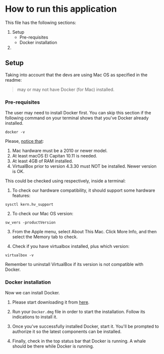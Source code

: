 # How to run this application

This file has the following sections:

1. Setup
   - Pre-requisites
   - Docker installation
2.

## Setup

Taking into account that the devs are using Mac OS as specified in the readme:

> may or may not have Docker (for Mac) installed.

### Pre-requisites

The user may need to install Docker first. You can skip this section if the following command on your terminal shows that you've Docker already installed.

`docker -v`

Please, [notice that](https://docs.docker.com/docker-for-mac/install/):

1. Mac hardware must be a 2010 or newer model.
2. At least macOS El Capitan 10.11 is needed.
3. At least 4GB of RAM installed.
4. VirtualBox prior to version 4.3.30 must NOT be installed. Newer version is OK.

This could be checked using respectively, inside a terminal:

1. To check our hardware compatibility, it should support some hardware features:

`sysctl kern.hv_support`

2. To check our Mac OS version:

`sw_vers -productVersion`

3. From the Apple menu, select About This Mac. Click More Info, and then select the Memory tab to check.

4. Check if you have virtualbox installed, plus which version:

`virtualbox -v`

Remember to uninstall VirtualBox if its version is not compatible with Docker.

### Docker installation

Now we can install Docker.

1. Please start downloading it from [here](https://hub.docker.com/editions/community/docker-ce-desktop-mac).

2. Run your `Docker.dmg` file in order to start the installation. Follow its indications to install it.

3. Once you've successfully installed Docker, start it. You'll be prompted to authorize it so the latest components can be installed.

4. Finally, check in the top status bar that Docker is running. A whale should be there while Docker is running.

## 
